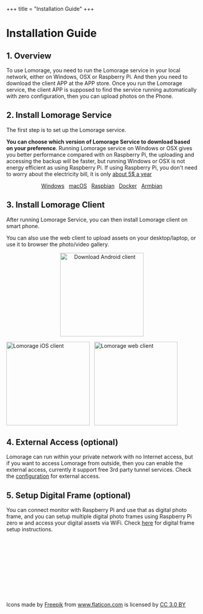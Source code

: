 +++
title = "Installation Guide"
+++

# Installation Guide

## 1. Overview

To use Lomorage, you need to run the Lomorage service in your local network, either on Windows, OSX or Raspberry Pi. And then you need to download the client APP at the APP store. Once you run the Lomorage service, the client APP is supposed to find the service running automatically with zero configuration, then you can upload photos on the Phone.

## 2. Install Lomorage Service

The first step is to set up the Lomorage service.

**You can choose which version of Lomorage Service to download based on your preference**. Running Lomorage service on Windows or OSX gives you better performance compared with on Raspberry Pi, the uploading and accessing the backup will be faster, but running Windows or OSX is not energy efficient as using Raspberry Pi. If using Raspberry Pi, you don't need to worry about the electricity bill, it is only [about 5$ a year](https://raspberrypi.stackexchange.com/questions/5033/how-much-energy-does-the-raspberry-pi-consume-in-a-day)

<p align="center">
<a href="/installation-win" title="Install Lomorage service on Windows" class="badge windows">Windows</a>
&nbsp;
<a href="/installation-osx" title="Install Lomorage service on macOS" class="badge">macOS</a>
&nbsp;
<a href="/installation-pi" title="Install Lomorage service on Raspberry Pi" class="badge raspberrypi">Raspbian</a>
&nbsp;
<a href="/installation-pi/#1-install-docker-on-raspberry-pi" title="Install Lomorage service using Docker" class="badge docker">Docker</a>
&nbsp;
<a href="/installation-armbian" title="Install Lomorage service on Armbian" class="badge armbian">Armbian</a>
</p>


## 3. Install Lomorage Client

After running Lomorage Service, you can then install Lomorage client on smart phone.

You can also use the web client to upload assets on your desktop/laptop, or use it to browser the photo/video gallery.


<p align="center">
<a href="/installation-android"><img alt="Download Android client" src="/img/installation/app-store-google.svg" width="220"></a>

<a href="/installation-ios"><img alt="Lomorage iOS client" src="/img/installation/app-store-ios.svg" width="220"></a>
&nbsp;
<a href="/installation-web"><img alt="Lomorage web client" src="/img/installation/browser.png" width="220"></a>
</p>

## 4. External Access (optional)

Lomorage can run within your private network with no Internet access, but if you want to access Lomorage from outside, then you can enable the external access, currently it support free 3rd party tunnel services. Check the [configuration](/external-access) for external access.

## 5. Setup Digital Frame (optional)

You can connect monitor with Raspberry Pi and use that as digital photo frame, and you can setup multiple digital photo frames using Raspberry Pi zero w and access your digital assets via WiFi. Check [here](/install-frame) for digital frame setup instructions. 

<br/><br/><br/><br/><br/><br/><br/><br/><br/>
<div>Icons made by <a href="https://www.flaticon.com/authors/freepik" title="Freepik">Freepik</a> from <a href="https://www.flaticon.com/"             title="Flaticon">www.flaticon.com</a> is licensed by <a href="http://creativecommons.org/licenses/by/3.0/"             title="Creative Commons BY 3.0" target="_blank">CC 3.0 BY</a></div>
